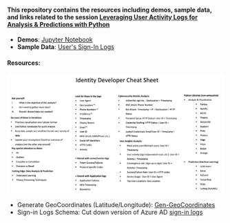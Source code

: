 #### This repository contains the resources including demos, sample data, and links related to the session [Leveraging User Activity Logs for Analysis & Predictions with Python](https://github.com/razi-rais/identiverse-2021/blob/main/Leveraging%20User%20Activity%20Logs%20for%20Analysis%20and%20Predictions%20with%20Python_working.pdf)

* **Demos**: [Jupyter Notebook](https://github.com/razi-rais/identiverse-2021/blob/main/identiverse-demos.ipynb)
* **Sample Data**:  [User's Sign-In Logs](https://github.com/razi-rais/identiverse-2021/tree/main/data) 


#### Resources:

![Identity Developer's Cheat Sheet](https://github.com/razi-rais/identiverse-2021/blob/main/images/idev-cheat-sheet.png?raw=true)



* Generate GeoCoordinates (Latitude/Longitude):  [Gen-GeoCoordinates](https://github.com/razi-rais/Gen-GeoCoordinates)
* Sign-in Logs Schema: Cut down version of Azure AD [sign-in logs](https://docs.microsoft.com/en-us/azure/active-directory/reports-monitoring/reference-azure-monitor-sign-ins-log-schema)

